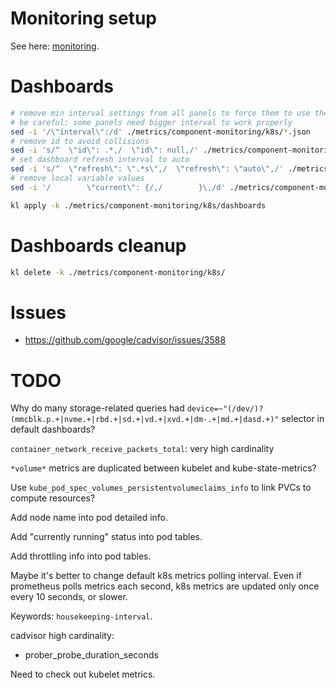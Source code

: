 
# Monitoring setup

See here: [monitoring](./monitoring/readme.md).

# Dashboards

```bash
# remove min interval settings from all panels to force them to use the default data source min interval
# be careful: some panels need bigger interval to work properly
sed -i '/\"interval\":/d' ./metrics/component-monitoring/k8s/*.json
# remove id to avoid collisions
sed -i 's/^  \"id\": .*,/  \"id\": null,/' ./metrics/component-monitoring/k8s/*.json
# set dashboard refresh interval to auto
sed -i 's/^  \"refresh\": \".*s\",/  \"refresh\": \"auto\",/' ./metrics/component-monitoring/k8s/*.json
# remove local variable values
sed -i '/        \"current\": {/,/        }\,/d' ./metrics/component-monitoring/k8s/*.json

kl apply -k ./metrics/component-monitoring/k8s/dashboards
```

# Dashboards cleanup

```bash
kl delete -k ./metrics/component-monitoring/k8s/
```

# Issues

- https://github.com/google/cadvisor/issues/3588

# TODO

Why do many storage-related queries had `device=~"(/dev/)?(mmcblk.p.+|nvme.+|rbd.+|sd.+|vd.+|xvd.+|dm-.+|md.+|dasd.+)"` selector in default dashboards?

`container_network_receive_packets_total`: very high cardinality

`*volume*` metrics are duplicated between kubelet and kube-state-metrics?

Use `kube_pod_spec_volumes_persistentvolumeclaims_info` to link PVCs to compute resources?

Add node name into pod detailed info.

Add "currently running" status into pod tables.

Add throttling info into pod tables.

Maybe it's better to change default k8s metrics polling interval.
Even if prometheus polls metrics each second,
k8s metrics are updated only once every 10 seconds, or slower.

Keywords: `housekeeping-interval`.

cadvisor high cardinality:
- prober_probe_duration_seconds

Need to check out kubelet metrics.
